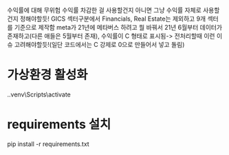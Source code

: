 수익률에 대해 무위험 수익률 차감한 걸 사용할건지 아니면 그냥 수익률 자체로 사용할건지 정해야할듯!
GICS 섹터구분에서 Financials, Real Estate는 제외하고 9개 섹터를 기준으로 제작함
meta가 21년에 메타버스 하려고 뭘 바꿔서 21년 6월부터 데이터가 존재하고(다른 애들은 5월부터 존재), 수익률이 C 형태로 표시됨-> 전처리할때 이런 이슈 고려해야할듯!(일단 코드에서는 C 강제로 0으로 만들어서 넣고 돌림)

# 가상환경 활성화
.\.venv\Scripts\activate

# requirements 설치
pip install -r requirements.txt